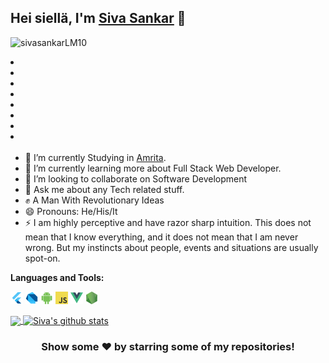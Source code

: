 ## Hei siellä, I'm [Siva Sankar](https://github.com/sivasankarLM10) 👋

<p align="left"> <img src="https://komarev.com/ghpvc/?username=sivasankarLM10&label=Views&color=blue&style=plastic" alt="sivasankarLM10" /> </p>

<a href="#" class="fa fa-facebook"> </a>   
</li>  
<li>  
<a href="#" class="fa fa-twitter"> </a>  
</li>  
<li>  
<a href="#" class="fa fa-pinterest"> </a>  
</li>  
<li>  
<a href="#" class="fa fa-linkedin"> </a>  
</li>  
<li>  
<a href="#" class="fa fa-instagram"> </a>  
</li>  
<li>  
<a href="#" class="fa fa-youtube"> </a>  
</li>  
<li>  
<a href="#" class="fa fa-google"> </a>  
</li>  
<li>  
<a href="#" class="fa fa-snapchat-ghost"> </a>  
</li>  
<li> 

<br/>
<br/>



- 🔭 I’m currently Studying in [Amrita](https://www.amrita.edu/).
- 🌱 I’m currently learning more about Full Stack Web Developer.
- 👯 I’m looking to collaborate on Software Development
- 💬 Ask me about any Tech related stuff.
- ✊ A Man With Revolutionary Ideas
- 😄 Pronouns: He/His/It
- ⚡ I am highly perceptive and have razor sharp intuition. This does not mean that I know everything, and it does not mean that I am never wrong. But my instincts about people, events and situations are usually spot-on.

**Languages and Tools:**  

<code><img height="20" src="https://raw.githubusercontent.com/github/explore/80688e429a7d4ef2fca1e82350fe8e3517d3494d/topics/flutter/flutter.png"></code>
<code><img height="20" src="https://raw.githubusercontent.com/github/explore/80688e429a7d4ef2fca1e82350fe8e3517d3494d/topics/dart/dart.png"></code>
<code><img height="20" src="https://raw.githubusercontent.com/github/explore/80688e429a7d4ef2fca1e82350fe8e3517d3494d/topics/android/android.png"></code>
<code><img height="20" src="https://raw.githubusercontent.com/github/explore/80688e429a7d4ef2fca1e82350fe8e3517d3494d/topics/javascript/javascript.png"></code>
<code><img height="20" src="https://raw.githubusercontent.com/github/explore/80688e429a7d4ef2fca1e82350fe8e3517d3494d/topics/vue/vue.png"></code>
<code><img height="20" src="https://raw.githubusercontent.com/github/explore/80688e429a7d4ef2fca1e82350fe8e3517d3494d/topics/nodejs/nodejs.png"></code>    

<a href="https://github.com/sivasankarLM10">
  <img align="center" src="https://github-readme-stats.vercel.app/api/top-langs/?username=sivasankarLM10&theme=light&hide_langs_below=1" />
</a>
<a href="https://github.com/sivasankarLM10">
 <img align="center" src="https://github-readme-stats.vercel.app/api?username=sivasankarLM10&show_icons=true&theme=light&line_height=27" alt="Siva's github stats"/>
</a>
<div align="center">
  
### Show some ❤️ by starring some of my repositories!
  
</div>
